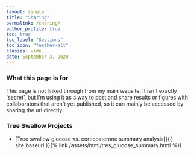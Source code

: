 ```yaml
---
layout: single
title: "Sharing"
permalink: /sharing/
author_profile: true
toc: true
toc_label: "Sections"
toc_icon: "feather-alt"
classes: wide
date: September 3, 2020
---
```


### What this page is for

This page is not linked through from my main website. It isn't exactly 'secret', but I'm using it as a way to post and share results or figures with collaborators that aren't yet published, so it can mainly be accessed by sharing the url directly.


### Tree Swallow Projects

- [Tree swallow glucose vs. corticosterone summary analysis]({{ site.baseurl }}{% link /assets/html/tres_glucose_summary.html %})

